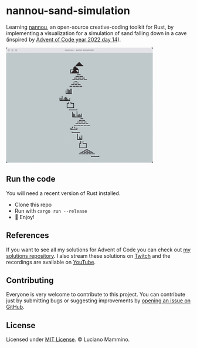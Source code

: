 # nannou-sand-simulation

Learning [nannou](https://docs.rs/nannou), an open-source creative-coding toolkit for Rust, by implementing a visualization for a simulation of sand falling down in a cave (inspired by [Advent of Code year 2022 day 14](https://adventofcode.com/2022/day/14)).

![The sample visualization](./images/demo.gif)


## Run the code

You will need a recent version of Rust installed.

- Clone this repo
- Run with `cargo run --release`
- 🚀 Enjoy!


## References

If you want to see all my solutions for Advent of Code you can check out [my solutions repository](https://github.com/lmammino/rust-advent). I also stream these solutions on [Twitch](https://twitch.tv/loige) and the recordings are available on [YouTube](https://www.youtube.com/playlist?list=PLbNOKnE-Oyr0vFpzJL097rc8P_NfeatLD).


## Contributing

Everyone is very welcome to contribute to this project.
You can contribute just by submitting bugs or suggesting improvements by
[opening an issue on GitHub](https://github.com/lmammino/advent-of-solidjs/issues).


## License

Licensed under [MIT License](LICENSE). © Luciano Mammino.
